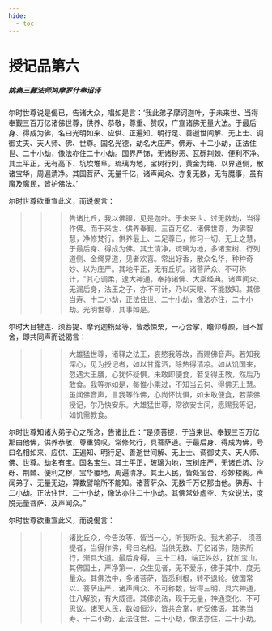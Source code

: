 ```yaml
---
hide:
  - toc
---
```


# **授记品第六**

##### 姚秦三藏法师鸠摩罗什奉诏译

尔时世尊说是偈已，告诸大众，唱如是言：‘我此弟子摩诃迦叶，于未来世、当得奉觐三百万亿诸佛世尊，供养、恭敬，尊重、赞叹，广宣诸佛无量大法。于最后身、得成为佛，名曰光明如来、应供、正遍知、明行足、善逝世间解、无上士、调御丈夫、天人师、佛、世尊。国名光德，劫名大庄严。佛寿、十二小劫，正法住世、二十小劫，像法亦住二十小劫。国界严饰，无诸秽恶、瓦砾荆棘、便利不净。其土平正，无有高下、坑坎堆阜。琉璃为地，宝树行列，黄金为绳、以界道侧，散诸宝华，周遍清净。其国菩萨、无量千亿，诸声闻众、亦复无数，无有魔事，虽有魔及魔民，皆护佛法。’

尔时世尊欲重宣此义，而说偈言：

>>> 告诸比丘，我以佛眼，见是迦叶。于未来世、过无数劫，当得作佛。而于来世、供养奉觐，三百万亿、诸佛世尊，为佛智慧，净修梵行。供养最上、二足尊已，修习一切、无上之慧，于最后身、得成为佛。其土清净，琉璃为地，多诸宝树、行列道侧、金绳界道，见者欢喜。常出好香，散众名华，种种奇妙、以为庄严。其地平正，无有丘坑。诸菩萨众、不可称计，"其心调柔，逮大神通，奉持诸佛、大乘经典。诸声闻众、无漏后身，法王之子，亦不可计，乃以天眼、不能数知。其佛当寿、十二小劫，正法住世、二十小劫，像法亦住，二十小劫。光明世尊，其事如是。

尔时大目犍连、须菩提、摩诃迦栴延等，皆悉悚栗，一心合掌，瞻仰尊颜，目不暂舍，即共同声而说偈言：

>>> 大雄猛世尊，诸释之法王，哀愍我等故，而赐佛音声。若知我深心，见为授记者，如以甘露洒，除热得清凉。如从饥国来，忽遇大王膳，心犹怀疑惧，未敢即便食，若复得王教，然后乃敢食。我等亦如是，每惟小乘过，不知当云何、得佛无上慧。虽闻佛音声，言我等作佛，心尚怀忧惧，如未敢便食，若蒙佛授记，尔乃快安乐。大雄猛世尊，常欲安世间，愿赐我等记，如饥需教食。

尔时世尊知诸大弟子心之所念，告诸比丘：“是须菩提，于当来世、奉觐三百万亿那由他佛，供养恭敬，尊重赞叹，常修梵行，具菩萨道。于最后身、得成为佛，号曰名相如来、应供、正遍知、明行足、善逝世间解、无上士、调御丈夫、天人师、佛、世尊。劫名有宝。国名宝生。其土平正，玻璃为地，宝树庄严，无诸丘坑、沙砾、荆棘、便利之秽，宝华覆地，周遍清净。其土人民，皆处宝台、珍妙楼阁。声闻弟子、无量无边，算数譬喻所不能知。诸菩萨众、无数千万亿那由他。佛寿、十二小劫。正法住世、二十小劫，像法亦住二十小劫。其佛常处虚空、为众说法，度脱无量菩萨、及声闻众。”

尔时世尊欲重宣此义，而说偈言：

>>> 诸比丘众，今告汝等，皆当一心，听我所说。我大弟子、 须菩提者，当得作佛，号曰名相。当供无数、万亿诸佛，随佛所行，渐具大道。最后身得， 三十二相，端正姝妙，犹如宝山。其佛国土，严净第一，众生见者，无不爱乐，佛于其中、度无量众。其佛法中，多诸菩萨，皆悉利根，转不退轮。彼国常以、菩萨庄严，诸声闻众、不可称数，皆得三明，具六神通，住八解脱，有大威德。其佛说法，现于无量，神通变化、不可思议。诸天人民，数如恒沙，皆共合掌，听受佛语。其佛当寿、十二小劫，正法住世、二十小劫，像法亦住，二十小劫。